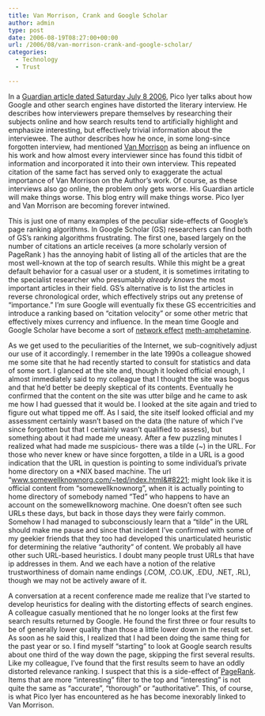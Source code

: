 ```yaml
---
title: Van Morrison, Crank and Google Scholar
author: admin
type: post
date: 2006-08-19T08:27:00+00:00
url: /2006/08/van-morrison-crank-and-google-scholar/
categories:
  - Technology
  - Trust

---
```

In a [Guardian article dated Saturday July 8 2006][1], Pico Iyer talks about how Google and other search engines have distorted the literary interview. He describes how interviewers prepare themselves by researching their subjects online and how search results tend to artificially highlight and emphasize interesting, but effectively trivial information about the interviewee. The author describes how he once, in some long-since forgotten interview, had mentioned [Van Morrison][2] as being an influence on his work and how almost every interviewer since has found this tidbit of information and incorporated it into their own interview. This repeated citation of the same fact has served only to exaggerate the actual importance of Van Morrison on the Author&#8217;s work. Of course, as these interviews also go online, the problem only gets worse. His Guardian article will make things worse. This blog entry will make things worse. Pico Iyer and Van Morrison are becoming forever intwined.

This is just one of many examples of the peculiar side-effects of Google&#8217;s page ranking algorithms. In Google Scholar (GS) researchers can find both of GS&#8217;s ranking algorithms frustrating. The first one, based largely on the number of citations an article receives (a more scholarly version of PageRank ) has the annoying habit of listing all of the articles that are the most well-known at the top of search results. While this might be a great default behavior for a casual user or a student, it is sometimes irritating to the specialist researcher who presumably _already knows_ the most important articles in their field. GS&#8217;s alternative is to list the articles in reverse chronological order, which effectively strips out any pretense of &#8220;importance.&#8221; I&#8217;m sure Google will eventually fix these GS eccentricities and introduce a ranking based on &#8220;citation velocity&#8221; or some other metric that effectively mixes currency and influence. In the mean time Google and Google Scholar have become a sort of [network effect][3] [meth-amphetamine][4].

As we get used to the peculiarities of the Internet, we sub-cognitively adjust our use of it accordingly. I remember in the late 1990s a colleague showed me some site that he had recently started to consult for statistics and data of some sort. I glanced at the site and, though it looked official enough, I almost immediately said to my colleague that I thought the site was bogus and that he&#8217;d better be deeply skeptical of its contents. Eventually he confirmed that the content on the site was utter bilge and he came to ask me how I had guessed that it would be. I looked at the site again and tried to figure out what tipped me off. As I said, the site itself looked official and my assessment certainly wasn&#8217;t based on the data (the nature of which I&#8217;ve since forgotten but that I certainly wasn&#8217;t qualified to assess), but something about it had made me uneasy. After a few puzzling minutes I realized what had made me suspicious- there was a tilde (~) in the URL. For those who never knew or have since forgotten, a tilde in a URL is a good indication that the URL in question is pointing to some individual&#8217;s private home directory on a *NIX based machine. The url &#8220;www.somewellknownorg.com/~ted/index.html&#8221; might look like it is official content from &#8220;somewellknownorg&#8221;, when it is actually pointing to home directory of somebody named &#8220;Ted&#8221; who happens to have an account on the somewellknoworg machine. One doesn&#8217;t often see such URLs these days, but back in those days they were fairly common. Somehow I had managed to subconsciously learn that a &#8220;tilde&#8221; in the URL should make me pause and since that incident I&#8217;ve confirmed with some of my geekier friends that they too had developed this unarticulated heuristic for determining the relative &#8220;authority&#8221; of content. We probably all have other such URL-based heuristics. I doubt many people trust URLs that have ip addresses in them. And we each have a notion of the relative trustworthiness of domain name endings (.COM, .CO.UK, .EDU, .NET, .RL), though we may not be actively aware of it.

A conversation at a recent conference made me realize that I&#8217;ve started to develop heuristics for dealing with the distorting effects of search engines. A colleague casually mentioned that he no longer looks at the first few search results returned by Google. He found the first three or four results to be of generally lower quality than those a little lower down in the result set. As soon as he said this, I realized that I had been doing the same thing for the past year or so. I find myself &#8220;starting&#8221; to look at Google search results about one third of the way down the page, skipping the first several results. Like my colleague, I&#8217;ve found that the first results seem to have an oddly distorted relevance ranking. I suspect that this is a side-effect of [PageRank][5]. Items that are more &#8220;interesting&#8221; filter to the top and &#8220;interesting&#8221; is not quite the same as &#8220;accurate&#8221;, &#8220;thorough&#8221; or &#8220;authoritative&#8221;. This, of course, is what Pico Iyer has encountered as he has become inexorably linked to Van Morrison.

 [1]: http://books.guardian.co.uk/review/story/0,,1814992,00.html
 [2]: http://en.wikipedia.org/wiki/Van_Morrison
 [3]: http://en.wikipedia.org/wiki/Network_effect
 [4]: http://en.wikipedia.org/wiki/Methamphetamine_psychosis
 [5]: http://www.google.com/technology/
